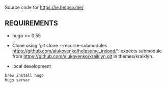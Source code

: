 Source code for https://ie.helpso.me/

REQUIREMENTS
------------

* hugo >= 0.55
* Clone using 'git clone --recurse-submodules https://github.com/alukovenko/helpsome_ireland/': expects submodule from https://github.com/alukovenko/kraiklyn.git in themes/kraiklyn. 

* local development
```bash
brew install hugo
hugo server
```
